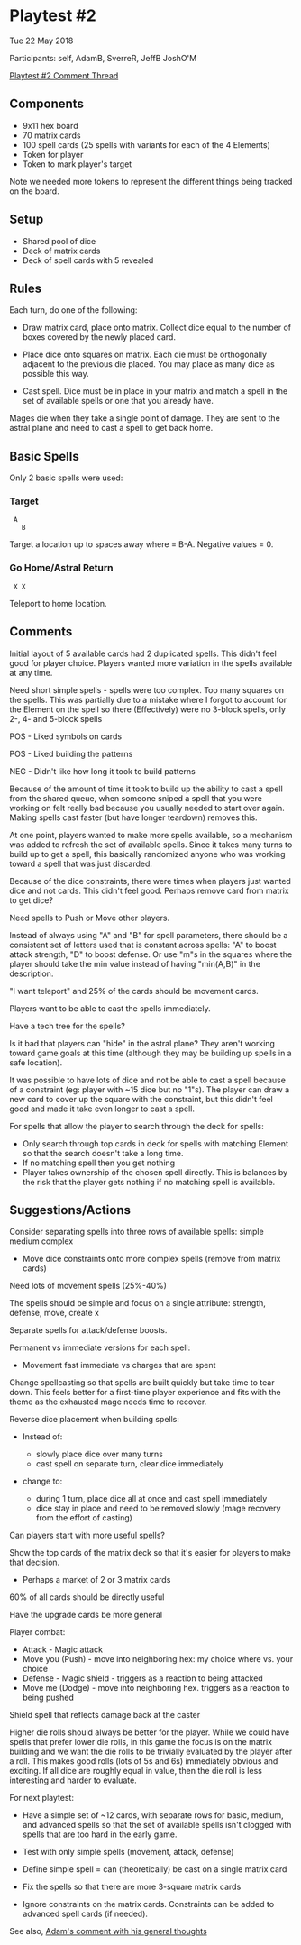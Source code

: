 # Playtest #2

Tue 22 May 2018

Participants: self, AdamB, SverreR, JeffB JoshO'M

[Playtest #2 Comment Thread](https://github.com/garykac/woven/issues/2)

## Components

* 9x11 hex board
* 70 matrix cards
* 100 spell cards (25 spells with variants for each of the 4 Elements)
* Token for player
* Token to mark player's target

Note we needed more tokens to represent the different things being tracked on the board.

## Setup

* Shared pool of dice
* Deck of matrix cards
* Deck of spell cards with 5 revealed

## Rules

Each turn, do one of the following:

* Draw matrix card, place onto matrix.
Collect dice equal to the number of boxes covered by the newly placed card.

* Place dice onto squares on matrix. Each die must be orthogonally adjacent to
the previous die placed. You may place as many dice as possible this way.

* Cast spell. Dice must be in place in your matrix and match a spell in the set
of available spells or one that you already have.

Mages die when they take a single point of damage. They are sent to the astral plane and need to cast a spell to get back home.

## Basic Spells

Only 2 basic spells were used:

### Target
```
 A
   B
```

Target a location up to <n> spaces away where <n> = B-A. Negative values = 0.

### Go Home/Astral Return
```
 X X
```

Teleport to home location.

## Comments

Initial layout of 5 available cards had 2 duplicated spells. This didn't feel good
for player choice.
Players wanted more variation in the spells available at any time.

Need short simple spells - spells were too complex. Too many squares on the spells. This was partially due to a mistake
where I forgot to account for the Element on the spell so there (Effectively) were no
3-block spells, only 2-, 4- and 5-block spells

POS - Liked symbols on cards

POS - Liked building the patterns

NEG - Didn't like how long it took to build patterns

Because of the amount of time it took to build up the ability to cast a spell from the shared queue, when someone sniped a spell that you were working on felt really bad because you usually needed to start over again. Making spells cast faster (but have longer teardown) removes this.

At one point, players wanted to make more spells available, so a mechanism was added to refresh the set of available spells. Since it takes many turns to build up to get a spell, this basically randomized anyone who was working toward a spell that was just discarded.

Because of the dice constraints, there were times when players just wanted dice and not cards. This didn't feel good. Perhaps remove card from matrix to get dice?

Need spells to Push or Move other players.

Instead of always using "A" and "B" for spell parameters, there should be a consistent set of letters used that is constant across spells: "A" to boost attack strength, "D" to boost defense. Or use "m"s in the squares where the player should take the min value instead of having "min(A,B)" in the description.

"I want teleport" and 25% of the cards should be movement cards.

Players want to be able to cast the spells immediately.

Have a tech tree for the spells?

Is it bad that players can "hide" in the astral plane? They aren't working toward game goals at this time (although they may be building up spells in a safe location).

It was possible to have lots of dice and not be able to cast a spell because of a constraint (eg: player with ~15 dice but no "1"s). The player can draw a new card to cover up the square with the constraint, but this didn't feel good and made it take even longer to cast a spell.

For spells that allow the player to search through the deck for spells:

* Only search through top <n> cards in deck for spells with matching Element so that the search doesn't take a long time.
* If no matching spell then you get nothing
* Player takes ownership of the chosen spell directly. This is balances by the risk that the player gets nothing if no matching spell is available.

## Suggestions/Actions

Consider separating spells into three rows of available spells: simple medium complex

* Move dice constraints onto more complex spells (remove from matrix cards)

Need lots of movement spells (25%-40%)

The spells should be simple and focus on a single attribute: strength, defense, move, create x

Separate spells for attack/defense boosts.

Permanent vs immediate versions for each spell:

* Movement fast immediate vs charges that are spent

Change spellcasting so that spells are built quickly but take time to tear down. This 
feels better for a first-time player experience and fits with the theme as the 
exhausted mage needs time to recover.

Reverse dice placement when building spells:

* Instead of:

	* slowly place dice over many turns
	* cast spell on separate turn, clear dice immediately

* change to:

	* during 1 turn, place dice all at once and cast spell immediately
	* dice stay in place and need to be removed slowly (mage recovery from the effort of casting)

Can players start with more useful spells?

Show the top cards of the matrix deck so that it's easier for players to make that decision.

* Perhaps a market of 2 or 3 matrix cards

60% of all cards should be directly useful

Have the upgrade cards be more general

Player combat:

* Attack - Magic attack
* Move you (Push) - move into neighboring hex: my choice where vs. your choice
* Defense - Magic shield - triggers as a reaction to being attacked
* Move me (Dodge) - move into neighboring hex. triggers as a reaction to being pushed

Shield spell that reflects damage back at the caster

Higher die rolls should always be better for the player. While we could have spells that prefer lower die rolls, in this game the focus is on the matrix building and we want the die rolls to be trivially evaluated by the player after a roll. This makes good rolls (lots of 5s and 6s) immediately obvious and exciting. If all dice are roughly equal in value, then the die roll is less interesting and harder to evaluate.

For next playtest:

* Have a simple set of ~12 cards, with separate rows for basic, medium, and advanced spells so that the set of available spells isn't clogged with spells that are too hard in the early game.

* Test with only simple spells (movement, attack, defense)

* Define simple spell = can (theoretically) be cast on a single matrix card

* Fix the spells so that there are more 3-square matrix cards

* Ignore constraints on the matrix cards. Constraints can be added to advanced spell cards (if needed).

See also, [Adam's comment with his general thoughts](https://github.com/garykac/woven/issues/2#issuecomment-391439182)
